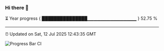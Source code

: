 ### Hi there 👋

⏳ Year progress { ███████████████▁▁▁▁▁▁▁▁▁▁▁▁▁▁▁ } 52.75 %

---

⏰ Updated on Sat, 12 Jul 2025 12:43:35 GMT

![Progress Bar CI](https://github.com/liununu/liununu/workflows/Progress%20Bar%20CI/badge.svg)

